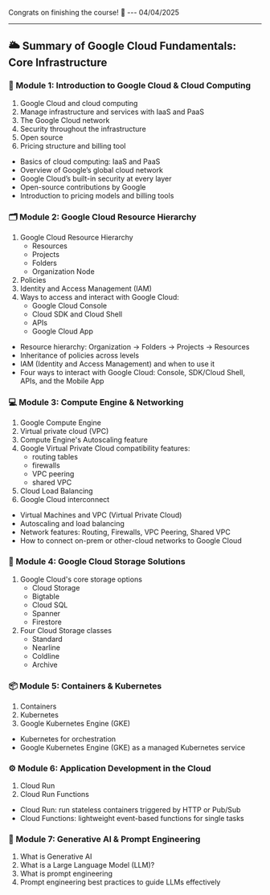 Congrats on finishing the course! 🎉  --- 04/04/2025

---

## 🌥️ Summary of Google Cloud Fundamentals: Core Infrastructure


### 🧱 Module 1: Introduction to Google Cloud & Cloud Computing

1. Google Cloud and cloud computing
2. Manage infrastructure and services with  IaaS and PaaS
3. The Google Cloud network
4. Security throughout the infrastructure
5. Open source
6. Pricing structure and billing tool

- Basics of cloud computing: IaaS and PaaS
- Overview of Google’s global cloud network
- Google Cloud’s built-in security at every layer
- Open-source contributions by Google
- Introduction to pricing models and billing tools
    

### 🗂️ Module 2: Google Cloud Resource Hierarchy

1. Google Cloud Resource Hierarchy
	- Resources
	- Projects
	- Folders
	- Organization Node
2. Policies
3. Identity and Access Management (IAM)
4. Ways to access and interact with Google Cloud:
	- Google Cloud Console
	- Cloud SDK and Cloud Shell
	- APIs
	- Google Cloud App

- Resource hierarchy: Organization → Folders → Projects → Resources
- Inheritance of policies across levels
- IAM (Identity and Access Management) and when to use it
- Four ways to interact with Google Cloud: Console, SDK/Cloud Shell, APIs, and the Mobile App
    

### 💻 Module 3: Compute Engine & Networking

1. Google Compute Engine
2. Virtual private cloud (VPC)
3. Compute Engine's Autoscaling feature
4. Google Virtual Private Cloud compatibility features:
	- routing tables
	- firewalls
	- VPC peering
	- shared VPC
5. Cloud Load Balancing
6. Google Cloud interconnect

- Virtual Machines and VPC (Virtual Private Cloud)
- Autoscaling and load balancing    
- Network features: Routing, Firewalls, VPC Peering, Shared VPC
- How to connect on-prem or other-cloud networks to Google Cloud
    

### 💾 Module 4: Google Cloud Storage Solutions

1. Google Cloud's core storage options
	- Cloud Storage
	- Bigtable
	- Cloud SQL
	- Spanner
	- Firestore
2. Four Cloud Storage classes
	- Standard
	- Nearline
	- Coldline
	- Archive
    
### 📦 Module 5: Containers & Kubernetes

1. Containers
2. Kubernetes
3. Google Kubernetes Engine (GKE)
    
- Kubernetes for orchestration
- Google Kubernetes Engine (GKE) as a managed Kubernetes service


### ⚙️ Module 6: Application Development in the Cloud

1. Cloud Run
2. Cloud Run Functions

- Cloud Run: run stateless containers triggered by HTTP or Pub/Sub
- Cloud Functions: lightweight event-based functions for single tasks
    

### 🤖 Module 7: Generative AI & Prompt Engineering

1. What is Generative AI 
2. What is a Large Language Model (LLM)?
3. What is prompt engineering 
4. Prompt engineering best practices to guide LLMs effectively
    